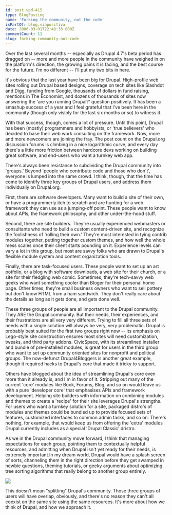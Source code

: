 ```yaml
---
id: post.vpd-415
type: BlogPosting
name: 'Forking the community, not the code'
isPartOf: blog.viapositiva
date: 2006-03-01T22:48:33.000Z
commentCount: 11
slug: forking-community-not-code
---
```

Over the last several months -- especially as Drupal 4.7's beta period has dragged on -- more and more people in the community have weighed in on the platform's direction, the growing pains it is facing, and the best course for the future. I'm no different -- I'll put my two bits in here.

It's obvious that the last year have been big for Drupal. High-profile web sites rolling out Drupal based designs, coverage on tech sites like Slashdot and Digg, funding from Google, thousands of dollars in fund raising, mentions in The Economist, and dozens of thousands of sites now answering the 'are you running Drupal?' question positively. It has been a smashup success of a year and I feel grateful that I've been here in the community (though only visibly for the last six months or so) to witness it.

With that success, though, comes a lot of pressure. Until this point, Drupal has been (mostly) programmers and hobbyists, or 'true believers' who decided to base their web work consulting on the framework. Now, more and more newcomers are joining the fray. The post count on the Drupal.org discussion forums is climbing in a nice logarithmic curve, and every day there's a little more friction between hardcore devs working on building great software, and end-users who want a turnkey web app.

There's always been resistance to subdividing the Drupal community into 'groups.' Beyond 'people who contribute code and those who don't', everyone is lumped into the same crowd. I think, though, that the time has come to identify three key groups of Drupal users, and address them individually on Drupal.org.

First, there are software developers. Many want to build a site of their own, or have a programmerly itch to scratch and are hunting for a web framework they can use as a jumping-off point. These people want to know about APIs, the framework philosophy, and other under-the-hood stuff.

Second, there are site builders. They're usually experienced webmasters or consultants who need to build a custom content-driven site, and recognize the foolishness of 'rolling their own.' They're most interested in tying contrib modules together, putting together custom themes, and how well the whole mess scales once their client starts pounding on it. Experience levels can vary a lot in this group, but most are savvy folks who are drawn to Drupal's flexible module system and content organization tools.

Finally, there are task-focused users. These people want to set up an art potfolio, or a blog with software downloads, a web site for their church, or a site for their fledgling web comic. Sometimes, they're tech-savvy web geeks who want something cooler than Bloger for their personal home page. Other times, they're small business owners who want to sell pottery but don't know HTML from a ham sandwich. They don't really care about the details as long as it gets done, and gets done well.

These three groups of people are all important to the Drupal community. They ARE the Drupal community. But their needs, their experiences, and their frustrations are all very very different. Trying to fill all three sets of needs with a single solution will always be very, very problematic. Drupal is probably best suited for the first two groups right now -- its emphasis on Lego-style site construction ensures most sites will need customization, tweaks, and third party addons. CivicSpace, with its streamlined installer and bundle of pre-installed modules, is great for users in the third group who want to set up community oriented sites for nonprofit and political groups. The now-defunct Drupal4Bloggers is another great example, though it required hacks to Drupal's core that made it tricky to support.

Others have blogged about the idea of streamlining Drupal's core even more than it already is, and I'm in favor of it. Stripping out many of the current 'core' modules like Book, Forums, Blog, and so on would leave us with a pure 'developer core' that emphasises APIs and framework development. Helping site builders with information on combining modules and themes to create a 'recipe' for their site leverages Drupal's strengths. For users who want a turnkey solution for a site, packaged distro's of modules and themes could be bundled up to provide focused sets of features, customized interfaces to common admin tasks, and so on. There's nothing, for example, that would keep us from offering the 'extra' modules Drupal currently includes as a special 'Drupal Classic' dristro.

As we in the Drupal community move forward, I think that managing expectations for each group, pointing them to contextually helpful resources, and admitting when Drupal isn't yet ready for their needs, is extremely important.In my dream world, Drupal would have a splash screen of sorts, channeling them in the right direction before they get swamped in newbie questions, theming tutorials, or geeky arguments about optimizing tree sorting algorithms that really belong to another group entirely.

[![](http://jeff.viapositiva.net/files/drupal.png)](http://jeff.viapositiva.net/files/drupal.png)

This doesn't mean "splitting" Drupal's community. Those three groups of users will have overlap, obviously, and there's no reason they can't all coexist on the same site using the same resources. It's more about how we think of Drupal, and how we approach it.
